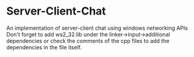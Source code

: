 # Server-Client-Chat
An implementation of server-client chat using windows networking APIs
Don't forget to add ws2_32.lib under the linker->input->additional dependencies or check the comments of the cpp files to add the dependencies in the file itself.

